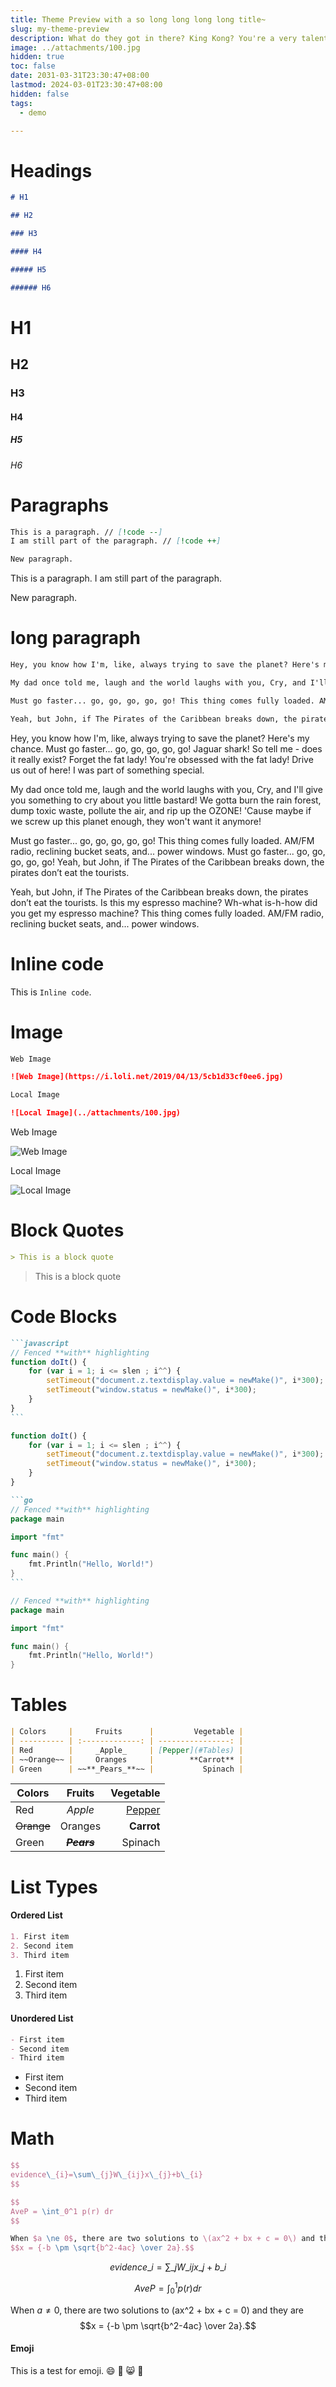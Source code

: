 ```yaml
---
title: Theme Preview with a so long long long long title~
slug: my-theme-preview
description: What do they got in there? King Kong? You're a very talented young man, with your own clever thoughts and ideas. Do you need a manager? I was part of something special. Did he just throw my cat out of the window? Do you have any idea how long it takes those cups to decompose.
image: ../attachments/100.jpg
hidden: true
toc: false
date: 2031-03-31T23:30:47+08:00
lastmod: 2024-03-01T23:30:47+08:00
hidden: false
tags:
  - demo

---
```


# Headings

```markdown
# H1

## H2

### H3

#### H4

##### H5

###### H6
```

<!--more-->

# H1

## H2

### H3

#### H4

##### H5

###### H6

# Paragraphs

```markdown
This is a paragraph. // [!code --]
I am still part of the paragraph. // [!code ++]

New paragraph.
```

This is a paragraph.
I am still part of the paragraph.

New paragraph.

# long paragraph

```markdown
Hey, you know how I'm, like, always trying to save the planet? Here's my chance. Must go faster... go, go, go, go, go! Jaguar shark! So tell me - does it really exist? Forget the fat lady! You're obsessed with the fat lady! Drive us out of here! I was part of something special.

My dad once told me, laugh and the world laughs with you, Cry, and I'll give you something to cry about you little bastard! We gotta burn the rain forest, dump toxic waste, pollute the air, and rip up the OZONE! 'Cause maybe if we screw up this planet enough, they won't want it anymore!

Must go faster... go, go, go, go, go! This thing comes fully loaded. AM/FM radio, reclining bucket seats, and... power windows. Must go faster... go, go, go, go, go! Yeah, but John, if The Pirates of the Caribbean breaks down, the pirates don’t eat the tourists.

Yeah, but John, if The Pirates of the Caribbean breaks down, the pirates don’t eat the tourists. Is this my espresso machine? Wh-what is-h-how did you get my espresso machine? This thing comes fully loaded. AM/FM radio, reclining bucket seats, and... power windows.
```

Hey, you know how I'm, like, always trying to save the planet? Here's my chance. Must go faster... go, go, go, go, go! Jaguar shark! So tell me - does it really exist? Forget the fat lady! You're obsessed with the fat lady! Drive us out of here! I was part of something special.

My dad once told me, laugh and the world laughs with you, Cry, and I'll give you something to cry about you little bastard! We gotta burn the rain forest, dump toxic waste, pollute the air, and rip up the OZONE! 'Cause maybe if we screw up this planet enough, they won't want it anymore!

Must go faster... go, go, go, go, go! This thing comes fully loaded. AM/FM radio, reclining bucket seats, and... power windows. Must go faster... go, go, go, go, go! Yeah, but John, if The Pirates of the Caribbean breaks down, the pirates don’t eat the tourists.

Yeah, but John, if The Pirates of the Caribbean breaks down, the pirates don’t eat the tourists. Is this my espresso machine? Wh-what is-h-how did you get my espresso machine? This thing comes fully loaded. AM/FM radio, reclining bucket seats, and... power windows.

# Inline code

This is `Inline code`.

# Image

```markdown
Web Image

![Web Image](https://i.loli.net/2019/04/13/5cb1d33cf0ee6.jpg)

Local Image

![Local Image](../attachments/100.jpg)
```

Web Image

![Web Image](https://i.loli.net/2019/04/13/5cb1d33cf0ee6.jpg)

Local Image

![Local Image](../attachments/100.jpg)

# Block Quotes

```markdown
> This is a block quote
```

> This is a block quote

# Code Blocks

````markdown
```javascript
// Fenced **with** highlighting
function doIt() {
    for (var i = 1; i <= slen ; i^^) {
        setTimeout("document.z.textdisplay.value = newMake()", i*300);
        setTimeout("window.status = newMake()", i*300);
    }
}
```
````

```javascript
function doIt() {
    for (var i = 1; i <= slen ; i^^) {
        setTimeout("document.z.textdisplay.value = newMake()", i*300);
        setTimeout("window.status = newMake()", i*300);
    }
}
```

````markdown
```go
// Fenced **with** highlighting
package main

import "fmt"

func main() {
    fmt.Println("Hello, World!")
}
```
````

```go
// Fenced **with** highlighting
package main

import "fmt"

func main() {
    fmt.Println("Hello, World!")
}
```

# Tables

```markdown
| Colors     |     Fruits      |         Vegetable |
| ---------- | :-------------: | ----------------: |
| Red        |     _Apple_     | [Pepper](#Tables) |
| ~~Orange~~ |     Oranges     |        **Carrot** |
| Green      | ~~**_Pears_**~~ |           Spinach |
```

| Colors     |     Fruits      |         Vegetable |
| ---------- | :-------------: | ----------------: |
| Red        |     _Apple_     | [Pepper](#Tables) |
| ~~Orange~~ |     Oranges     |        **Carrot** |
| Green      | ~~**_Pears_**~~ |           Spinach |

# List Types

#### Ordered List

```markdown
1. First item
2. Second item
3. Third item
```

1. First item
2. Second item
3. Third item

#### Unordered List

```markdown
- First item
- Second item
- Third item
```

- First item
- Second item
- Third item

# Math

```tex
$$
evidence\_{i}=\sum\_{j}W\_{ij}x\_{j}+b\_{i}
$$

$$
AveP = \int_0^1 p(r) dr
$$

When $a \ne 0$, there are two solutions to \(ax^2 + bx + c = 0\) and they are
$$x = {-b \pm \sqrt{b^2-4ac} \over 2a}.$$
```

$$
evidence\_{i}=\sum\_{j}W\_{ij}x\_{j}+b\_{i}
$$

$$
AveP = \int_0^1 p(r) dr
$$

When $a \ne 0$, there are two solutions to \(ax^2 + bx + c = 0\) and they are
$$x = {-b \pm \sqrt{b^2-4ac} \over 2a}.$$

#### Emoji

This is a test for emoji.
:smile:
:see_no_evil:
:smile_cat:
:watermelon:
